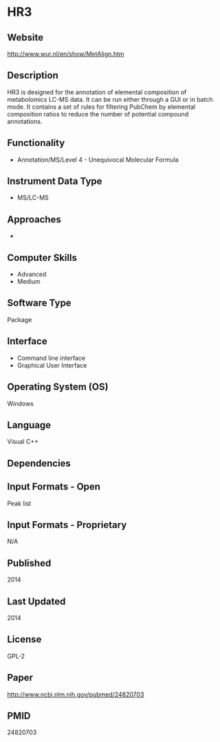 # HR3

## Website
http://www.wur.nl/en/show/MetAlign.htm

## Description
HR3 is designed for the annotation of elemental composition of metabolomics LC-MS data. It can be run either through a GUI or in batch mode. It contains a set of rules for filtering PubChem by elemental composition ratios to reduce the number of potential compound annotations.

## Functionality
- Annotation/MS/Level 4 - Unequivocal Molecular Formula

## Instrument Data Type
- MS/LC-MS

## Approaches
-

## Computer Skills
- Advanced
- Medium

## Software Type
Package

## Interface
- Command line interface
- Graphical User Interface

## Operating System (OS)
Windows

## Language
Visual C++

## Dependencies

## Input Formats - Open
Peak list

## Input Formats - Proprietary
N/A

## Published
2014

## Last Updated
2014

## License
GPL-2

## Paper
http://www.ncbi.nlm.nih.gov/pubmed/24820703

## PMID
24820703
